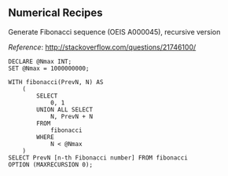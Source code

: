 ## Numerical Recipes

Generate Fibonacci sequence (OEIS A000045), recursive version

*Reference*: http://stackoverflow.com/questions/21746100/

    DECLARE @Nmax INT;
    SET @Nmax = 1000000000;

    WITH fibonacci(PrevN, N) AS
        (
            SELECT
                0, 1
            UNION ALL SELECT
                N, PrevN + N
            FROM
                fibonacci
            WHERE
                N < @Nmax
        )
    SELECT PrevN [n-th Fibonacci number] FROM fibonacci
    OPTION (MAXRECURSION 0);


<!-- vim: set fenc=utf-8 spell spl=en ts=4 sw=4 et filetype=markdown : -->
